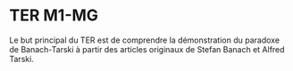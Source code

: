 # TER M1-MG
Le but principal du TER est de comprendre la démonstration du paradoxe de Banach-Tarski à partir des articles originaux de Stefan Banach et Alfred Tarski.
